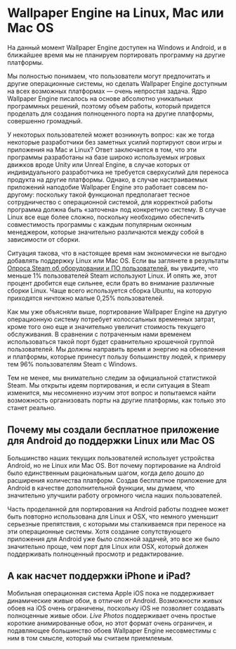 # Wallpaper Engine на Linux, Mac или Mac OS

На данный момент Wallpaper Engine доступен на Windows и Android, и в ближайшее время мы не планируем портировать программу на другие платформы.

Мы полностью понимаем, что пользователи могут предпочитать и другие операционные системы, но сделать Wallpaper Engine доступным на всех возможных платформах — очень непростая задача. Ядро Wallpaper Engine писалось на основе абсолютно уникальных программных решений, поэтому объем работы, который придется проделать для создания полноценного порта на другие платформы, совершенно громадный.

У некоторых пользователей может возникнуть вопрос: как же тогда некоторые разработчики без заметных усилий портируют свои игры и приложения на Mac и Linux? Ответ заключается в том, что эти программы разработаны на базе широко используемых игровых движков вроде Unity или Unreal Engine, в случае которых от индивидуального разработчика не требуется сверхусилий для переноса продукта на другие платформы. Однако, в случае настраиваемых приложений наподобие Wallpaper Engine это работает совсем по-другому: поскольку такой функционал предполагает тесное сотрудничество с операционной системой, для корректной работы программа должна быть «заточена» под конкретную систему. В случае Linux все еще более сложно, поскольку необходимо обеспечить совместимость программы с каждым популярным оконным менеджером, которые значительно различаются между собой в зависимости от сборки.

Ситуация такова, что в настоящее время нам экономически не выгодно добавлять поддержку Linux или Mac OS. Если вы заглянете в результаты [Опроса Steam об оборудовании и ПО пользователей](https://store.steampowered.com/hwsurvey), вы увидите, что меньше 1% пользователей Steam используют Linux. И опять же, этот процент дробится еще сильнее, если брать во внимание различные сборки Linux. Чаще всего используется сборка Ubuntu, на которую приходятся ничтожно малые 0,25% пользователей.

Как мы уже объясняли выше, портирование Wallpaper Engine на другую операционную систему потребует колоссальных временных затрат, кроме того оно еще и значительно увеличит стоимость текущего обслуживания. В сравнении с потраченным нами временем использоваться такой порт будет сравнительно крошечной группой пользователей. Мы должны направить время и энергию на обновления и платформы, которые принесут пользу большинству людей, к примеру тем 96% пользователям Steam с Windows.

Тем не менее, мы внимательно следим за официальной статистикой Steam. Мы открыты идеям портирования, и если ситуация в Steam изменится, мы несомненно изучим этот вопрос и попытаемся найти возможность организовать порты на другие платформы, как только это станет реально.

## Почему мы создали бесплатное приложение для Android до поддержки Linux или Mac OS

Большинство наших текущих пользователей использует устройства Android, но не Linux или Mac OS. Вот почему портирование на Android было единственным рациональным шагом, когда дело дошло до расширения количества платформ. Создав бесплатное приложение для Android в качестве дополнительной функции, мы думаем, что значительно улучшили работу огромного числа наших пользователей.

Часть проделанной для портирования на Android работы позднее может быть повторно использована для Linux и OSX, что немного уменьшит серьезные препятствия, с которыми мы сталкиваемся при переносе на эти операционные системы. Хотя создание сопутствующего приложения для Android уже было сложной задачей, это все же было значительно проще, чем порт для Linux или OSX, который должен поддерживать полноценный просмотр и редактирование.

## А как насчет поддержки iPhone и iPad?

Мобильная операционная система Apple iOS пока не поддерживает динамические живые обои, в отличие от Android. Возможности живых обоев на iOS очень ограничены, поскольку iOS не позволяет создавать полноценные живые обои. *Live Photos* поддерживает очень простые короткие анимированные обои, но этот формат очень ограничен, и подавляющее большинство обоев Wallpaper Engine несовместимы с ним в том смысле, который мы считаем приемлемым.